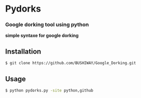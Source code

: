 
# Pydorks

### Google dorking tool using python
**simple syntaxe for google dorking**


## Installation 
```bash
$ git clone https://github.com/BUSHIWAY/Google_Dorking.git
```

## Usage
```bash
$ python pydorks.py -site python,github
```
